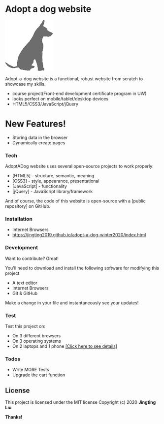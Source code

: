 # Adopt a dog website

[![Adopt|A|Dog](images/logo-favicon.gif)](https://jingting2019.github.io/adopt-a-dog-winter2020/index.html)

Adopt-a-dog website is a functional, robust website from scratch to showcase my skills.
  - course project(Front-end development certificate program in UW)
  - looks perfect on mobile/tablet/desktop devices
  - HTML5/CSS3/JavaScript/jQuery

# New Features!
  - Storing data in the browser
  - Dynamically create pages

### Tech
AdoptADog website uses several open-source projects to work properly:

* [HTML5] - structure, semantic, meaning
* [CSS3] - style, appearance, presentational
* [JavaScript] - functionality
* [jQuery] - JavaScript library/framework


And of course, the code of this website is open-source with a [public repository]
 on GitHub.

### Installation

* Internet Browsers
* https://jingting2019.github.io/adopt-a-dog-winter2020/index.html

### Development

Want to contribute? Great!

You'll need to download and install the following software for modifying this project
* A text editor
* Internet Browsers
* Git & GitHub

Make a change in your file and instantaneously see your updates!

### Test
Test this project on:
* On 3 different browsers
* On 3 operating systems
* On 2 laptops and 1 phone
[[Click here to see details]](testing.txt)

### Todos

 - Write MORE Tests
 - Upgrade the cart function

License
----
This project is licensed under the MIT license
Copyright (c) 2020 **Jingting Liu**


**Thanks!**
